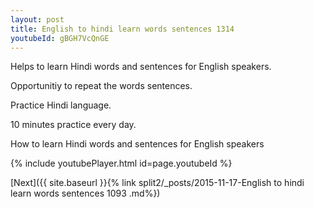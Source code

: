 ```yaml
---
layout: post
title: English to hindi learn words sentences 1314 
youtubeId: gBGH7VcQnGE
---
```

 
 
Helps to learn Hindi words and sentences for English speakers.

Opportunitiy to repeat the words sentences. 

Practice Hindi language. 
 
10 minutes practice every day. 
 
How to learn Hindi words and sentences for English speakers 
 
{% include youtubePlayer.html id=page.youtubeId %}
 
 
[Next]({{ site.baseurl }}{% link  split2/_posts/2015-11-17-English to hindi learn words sentences 1093 .md%})
 
